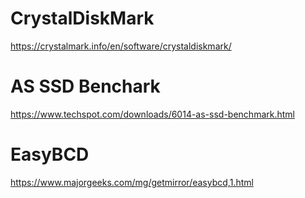 # CrystalDiskMark
https://crystalmark.info/en/software/crystaldiskmark/

# AS SSD Benchark
https://www.techspot.com/downloads/6014-as-ssd-benchmark.html

# EasyBCD
https://www.majorgeeks.com/mg/getmirror/easybcd,1.html
